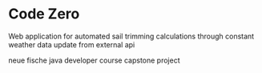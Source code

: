 # Code Zero

Web application for automated sail trimming calculations through constant weather data update from external api

neue fische java developer course capstone project
